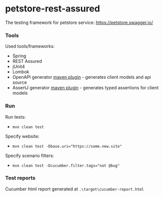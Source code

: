 # petstore-rest-assured

The testing framework for petstore service: https://petstore.swagger.io/

### Tools
Used tools/frameworks:
* Spring
* REST Assured
* jUnit4
* Lombok
* OpenAPI generator [maven plugin](https://github.com/OpenAPITools/openapi-generator/tree/master/modules/openapi-generator-maven-plugin) - generates client models and api source
* AssertJ generator [maven plugin](https://github.com/assertj/assertj-assertions-generator-maven-plugin) - generates typed assertions for client models

### Run
Run tests:

- `mvn clean test`

Specify website:

- `mvn clean test -Dbase.uri="https://some.new.site"`


Specify scenario filters:

- `mvn clean test -Dcucumber.filter.tags="not @bug"`

### Test reports
Cucumber html report generated at `.\target\cucumber-report.html`